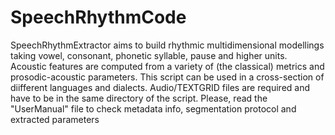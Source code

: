# SpeechRhythmCode
SpeechRhythmExtractor aims to build rhythmic multidimensional modellings taking vowel, consonant, 
phonetic syllable, pause and higher units. Acoustic features are computed from a variety of (the classical) metrics 
and prosodic-acoustic parameters.
This script can be used in a cross-section of diifferent languages and dialects. 
Audio/TEXTGRID files are required and have to be in the same directory of the script.
Please, read the "UserManual" file to check metadata info, segmentation protocol and extracted parameters
